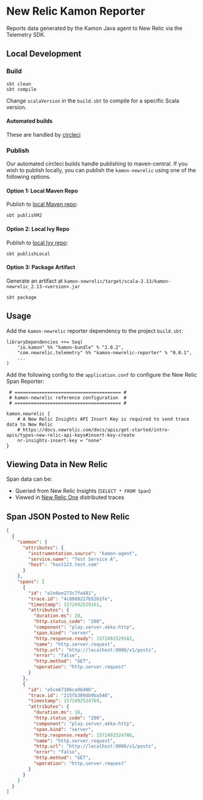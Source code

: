 # New Relic Kamon Reporter
Reports data generated by the Kamon Java agent to New Relic via the Telemetry SDK.

## Local Development

### Build

`sbt clean`  
`sbt compile`  

Change `scalaVersion` in the `build.sbt` to compile for a specific Scala version.

#### Automated builds 
These are handled by [circleci](https://circleci.com/gh/newrelic/kamon-newrelic-reporter)

### Publish

Our automated circleci builds handle publishing to maven-central. 
If you wish to publish locally, you can publish the `kamon-newrelic` using one of the following options.

#### Option 1: Local Maven Repo

Publish to [local Maven repo](https://www.scala-sbt.org/1.x/docs/Publishing.html#Publishing+locally):

`sbt publishM2`

#### Option 2: Local Ivy Repo

Publish to [local Ivy repo](https://www.scala-sbt.org/1.x/docs/Publishing.html#Publishing+locally):

`sbt publishLocal`

#### Option 3: Package Artifact

Generate an artifact at `kamon-newrelic/target/scala-2.13/kamon-newrelic_2.13-<version>.jar`

`sbt package`

## Usage

Add the `kamon-newrelic` reporter dependency to the project `build.sbt`:

```
libraryDependencies ++= Seq(
    "io.kamon" %% "kamon-bundle" % "2.0.2",
    "com.newrelic.telemetry" %% "kamon-newrelic-reporter" % "0.0.1",
    ...
)
```

Add the following config to the `application.conf` to configure the New Relic Span Reporter:

```
 # ======================================= #
 # kamon-newrelic reference configuration  #
 # ======================================= #

kamon.newrelic {
    # A New Relic Insights API Insert Key is required to send trace data to New Relic
    # https://docs.newrelic.com/docs/apis/get-started/intro-apis/types-new-relic-api-keys#insert-key-create
    nr-insights-insert-key = "none"
}
```

## Viewing Data in New Relic

Span data can be:
* Queried from New Relic Insights (`SELECT * FROM Span`)
* Viewed in [New Relic One](https://one.newrelic.com/) distributed traces

## Span JSON Posted to New Relic

```json
[
  {
    "common": {
      "attributes": {
        "instrumentation.source": "kamon-agent",
        "service.name": "Test Service A",
        "host": "host123.test.com"
      }
    },
    "spans": [
      {
        "id": "e2e6ee273c7fa481",
        "trace.id": "4c88d8227b52b1fe",
        "timestamp": 1572492529161,
        "attributes": {
          "duration.ms": 20,
          "http.status_code": "200",
          "component": "play.server.akka-http",
          "span.kind": "server",
          "http.response.ready": 1572492529182,
          "name": "http.server.request",
          "http.url": "http://localhost:9000/v1/posts",
          "error": "false",
          "http.method": "GET",
          "operation": "http.server.request"
        }
      },
      {
        "id": "e5ce67106ca9b40b",
        "trace.id": "215fb309db9ba548",
        "timestamp": 1572492524769,
        "attributes": {
          "duration.ms": 16,
          "http.status_code": "200",
          "component": "play.server.akka-http",
          "span.kind": "server",
          "http.response.ready": 1572492524786,
          "name": "http.server.request",
          "http.url": "http://localhost:9000/v1/posts",
          "error": "false",
          "http.method": "GET",
          "operation": "http.server.request"
        }
      }
    ]
  }
]
```
